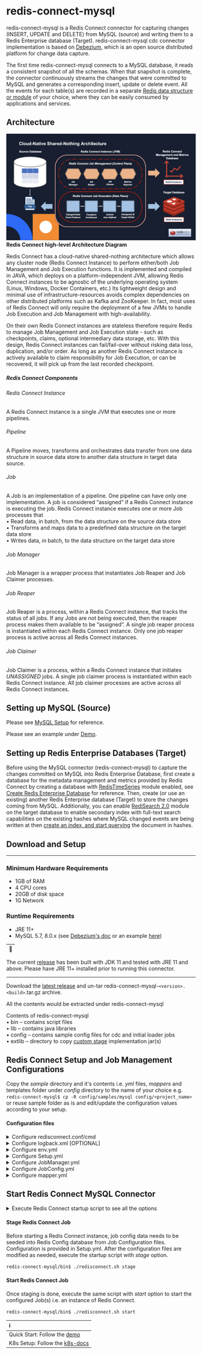 # redis-connect-mysql

redis-connect-mysql is a Redis Connect connector for capturing changes (INSERT, UPDATE and DELETE) from MySQL (source) and writing them to a Redis Enterprise database (Target). redis-connect-mysql cdc connector implementation is based on <a href="https://debezium.io/documentation/reference/stable/connectors/mysql.html" target="_blank">Debezium</a>, which is an open source distributed platform for change data capture.

The first time redis-connect-mysql connects to a MySQL database, it reads a consistent snapshot of all the schemas.
When that snapshot is complete, the connector continuously streams the changes that were committed to MySQL and generates a corresponding insert, update or delete event.
All the events for each table(s) are recorded in a separate [Redis data structure or module](../../docs/writers.md) of your choice, where they can be easily consumed by applications and services.

## Architecture

![Redis Connect high-level Architecture](/docs/images/RedisConnect_Arch.png)
<b>Redis Connect high-level Architecture Diagram</b>

Redis Connect has a cloud-native shared-nothing architecture which allows any cluster node (Redis Connect Instance) to perform either/both Job Management and Job Execution functions. It is implemented and compiled in JAVA, which deploys on a platform-independent JVM, allowing Redis Connect instances to be agnostic of the underlying operating system (Linux, Windows, Docker Containers, etc.) Its lightweight design and minimal use of infrastructure-resources avoids complex dependencies on other distributed platforms such as Kafka and ZooKeeper. In fact, most uses of Redis Connect will only require the deployment of a few JVMs to handle Job Execution and Job Management with high-availability.

<p>
On their own Redis Connect instances are stateless therefore require Redis to manage Job Management and Job Execution state - such as checkpoints, claims, optional intermediary data storage, etc. With this design, Redis Connect instances can fail/fail-over without risking data loss, duplication, and/or order. As long as another Redis Connect instance is actively available to claim responsibility for Job Execution, or can be recovered, it will pick up from the last recorded checkpoint.

<h5>Redis Connect Components</h5>

<h6>Redis Connect Instance</h6>
<p>A Redis Connect instance is a single JVM that executes one or more pipelines.

<h6>Pipeline</h6>
<p>A Pipeline moves, transforms and orchestrates data transfer from one data structure in source data store to another data structure in target data source.

<h6>Job</h6>
<p>A Job is an implementation of a pipeline. One pipeline can have only one implementation. A job is considered “assigned” if a Redis Connect instance is executing the job. Redis Connect instance executes one or more Job processes that
<br>• Read data, in batch, from the data structure on the source data store
<br>• Transforms and maps data to a predefined data structure on the target data store
<br>• Writes data, in batch, to the data structure on the target data store

<h6>Job Manager</h6>
<p>Job Manager is a wrapper process that instantiates Job Reaper and Job Claimer processes.

<h6>Job Reaper</h6>
<p>Job Reaper is a process, within a Redis Connect instance, that tracks the status of all jobs. If any Jobs are not being executed, then the reaper process makes them available to be “assigned”. A single job reaper process is instantiated within each Redis Connect instance. Only one job reaper process is active across all Redis Connect instances.

<h6>Job Claimer</h6>
<p>Job Claimer is a process, within a Redis Connect instance that initiates <i>UNASSIGNED</i> jobs. A single job claimer process is instantiated within each Redis Connect instance. All job claimer processes are active across all Redis Connect instances.

## Setting up MySQL (Source)

Please see <a href="https://debezium.io/documentation/reference/stable/connectors/mysql.html#setting-up-mysql" target="_blank">MySQL Setup</a> for reference.

Please see an example under [Demo](demo/setup_mysql.sh).

## Setting up Redis Enterprise Databases (Target)

Before using the MySQL connector (redis-connect-mysql) to capture the changes committed on MySQL into Redis Enterprise Database, first create a database for the metadata management and metrics provided by Redis Connect by creating a database with [RedisTimeSeries](https://redis.com/modules/redis-timeseries/) module enabled, see [Create Redis Enterprise Database](https://docs.redis.com/latest/rs/administering/creating-databases/#creating-a-new-redis-database) for reference. Then, create (or use an existing) another Redis Enterprise database (Target) to store the changes coming from MySQL. Additionally, you can enable [RediSearch 2.0](https://redis.com/blog/introducing-redisearch-2-0/) module on the target database to enable secondary index with full-text search capabilities on the existing hashes where MySQL changed events are being written at then [create an index, and start querying](https://oss.redis.com/redisearch/Commands/) the document in hashes.

## Download and Setup

---

### Minimum Hardware Requirements

* 1GB of RAM
* 4 CPU cores
* 20GB of disk space
* 1G Network

### Runtime Requirements

* JRE 11+
* MySQL 5.7, 8.0.x (see [Debezium's doc](https://debezium.io/documentation/reference/stable/connectors/mysql.html#setting-up-mysql) or an example [here](https://github.com/redis-field-engineering/redis-connect-dist/blob/main/connectors/mysql/demo/setup_mysql.sh))

| :memo:        |
|---------------|
The current [release](https://github.com/RedisLabs-Field-Engineering/redis-connect-dist/releases) has been built with JDK 11 and tested with JRE 11 and above. Please have JRE 11+ installed prior to running this connector.

---

Download the [latest release](https://github.com/RedisLabs-Field-Engineering/redis-connect-dist/releases) and un-tar redis-connect-mysql-`<version>.<build>`.tar.gz archive.

All the contents would be extracted under redis-connect-mysql

Contents of redis-connect-mysql
<br>• bin – contains script files
<br>• lib – contains java libraries
<br>• config – contains sample config files for cdc and initial loader jobs
<br>• extlib – directory to copy [custom stage](https://github.com/RedisLabs-Field-Engineering/redis-connect-custom-stage-demo) implementation jar(s)

## Redis Connect Setup and Job Management Configurations

Copy the _sample_ directory and it's contents i.e. _yml_ files, _mappers_ and templates folder under _config_ directory to the name of your choice e.g. `redis-connect-mysql$ cp -R config/samples/mysql config/<project_name>` or reuse sample folder as is and edit/update the configuration values according to your setup.

#### Configuration files

<details><summary>Configure redisconnect.conf/cmd</summary>
<p>

| :memo:        |
|---------------|
For [*nixOS](https://en.wikipedia.org/wiki/Unix-like)

### Configuration file for the startup script located under redis-connect-mysql/bin/redisconnect.conf

```bash
set -o allexport

REDISCONNECT_MIN_JAVA_VERSION="8"
REDISCONNECT_HOME="${pwd}.."
REDISCONNECT_CONFIG="$REDISCONNECT_HOME/config/samples" #prepend the correct path to loader or cdc config folder e.g. "$REDISCONNECT_HOME/config/samples/mysql" or "$REDISCONNECT_HOME/config/samples/loader" or path of your choice
REDISCONNECT_LOGBACK_CONFIG="$REDISCONNECT_HOME/config/logback.xml" #Location of the pre-packaged logback config
REDISCONNECT_BANNER_MODE="off"
REDISCONNECT_JAVA_OPTIONS="-XX:+HeapDumpOnOutOfMemoryError -Xms256m -Xmx1g" #edit or pass any JVM options here. Default is ok in most cases.
REDISCONNECT_EXTLIB_DIR="$REDISCONNECT_HOME/extlib" #All external libraries e.g. custom transformation jars, client jar etc can go here.
REDISCONNECT_LIB_DIR="$REDISCONNECT_HOME/lib/*:$REDISCONNECT_EXTLIB_DIR/*"
REDISCONNECT_REST_API_ENABLED="false" #This is to enable embedded REST_API support
REDISCONNECT_REST_API_PORT="8282" #update REST_API port to an available port if 8282 is taken.
REDISCONNECT_SOURCE_USERNAME="" #Source username can be set here or directly in the env.yml or it can also come from environment variable / system properties
REDISCONNECT_SOURCE_PASSWORD="" #Source password can be set here or directly in the env.yml or it can also come from environment variable / system properties
REDISCONNECT_TARGET_USERNAME="" #Target username can be set here or directly in the env.yml or it can also come from environment variable / system properties
REDISCONNECT_TARGET_PASSWORD="" #Target password can be set here or directly in the env.yml or it can also come from environment variable / system properties
REDISCONNECT_SECRET="secret" #This is used for encrypting any passwords using the CLI and can be left blank after the encryption 

set +o allexport
```

| :memo:        |
|---------------|
For [WindowsOS](https://en.wikipedia.org/wiki/Microsoft_Windows)

### Configuration file for the startup script located under redis-connect-mysql/bin/redisconnect.cmd

```bat
set REDISCONNECT_HOME=%cd%\..
set REDISCONNECT_CONFIG=%REDISCONNECT_HOME%\config\samples
set REDISCONNECT_LOGBACK_CONFIG=%REDISCONNECT_HOME%\config\logback.xml
set REDISCONNECT_BANNER_MODE="off"
set REDISCONNECT_JAVA_OPTIONS=-XX:+HeapDumpOnOutOfMemoryError -Xms256m -Xmx1g
set REDISCONNECT_EXTLIB_DIR=%REDISCONNECT_HOME%\extlib
set REDISCONNECT_LIB_DIR=%REDISCONNECT_HOME%\lib\*;%REDISCONNECT_EXTLIB_DIR%\*
set CLASSPATH=.
set CLASSPATH="%CLASSPATH%;%REDISCONNECT_LIB_DIR%"
set REDISCONNECT_REST_API_ENABLED=false
set REDISCONNECT_REST_API_PORT=8282
set REDISCONNECT_SOURCE_USERNAME=""
set REDISCONNECT_SOURCE_PASSWORD=""
set REDISCONNECT_TARGET_USERNAME=""
set REDISCONNECT_TARGET_PASSWORD=""
set REDISCONNECT_SECRET="secret"
```

</p>
</details>

<details><summary>Configure logback.xml [OPTIONAL]</summary>
<p>

#### logging configuration file.

### Sample logback.xml under redis-connect-mysql/config folder

| :memo:        |
|---------------|
No need to edit this file unless you want to change the log levels (for debugging purposes) or the log location.

```xml
<configuration debug="true" scan="true" scanPeriod="15 seconds">

    <property name="LOG_REDIS_CONNECT_PATH" value="logs/redis-connect.log"/>
    <property name="LOG_REDIS_CONNECT_MANAGER_PATH" value="logs/redis-connect-manager.log"/>
    <property name="LOG_REDIS_CONNECT_HEARTBEAT_PATH" value="logs/redis-connect-heartbeat.log"/>

    <appender name="REDIS_CONNECT_HEARTBEAT" class="ch.qos.logback.core.rolling.RollingFileAppender">
        <file>${LOG_REDIS_CONNECT_HEARTBEAT_PATH}</file>
        <rollingPolicy class="ch.qos.logback.core.rolling.SizeAndTimeBasedRollingPolicy">
            <fileNamePattern>logs/archived/redis-connect-heartbeat.%d{yyyy-MM-dd}.%i.log.gz</fileNamePattern>
            <!-- each archived file, size max 10MB -->
            <maxFileSize>10MB</maxFileSize>
            <!-- total size of all archive files, if total size > 20GB, it will delete old archived file -->
            <totalSizeCap>20GB</totalSizeCap>
            <!-- 60 days to keep -->
            <maxHistory>60</maxHistory>
        </rollingPolicy>
        <encoder>
            <pattern>%d %p %c{1.} [%t] %m%n</pattern>
        </encoder>
    </appender>
    <appender name="REDIS_CONNECT_MANAGER" class="ch.qos.logback.core.rolling.RollingFileAppender">
        <file>${LOG_REDIS_CONNECT_MANAGER_PATH}</file>
        <rollingPolicy class="ch.qos.logback.core.rolling.SizeAndTimeBasedRollingPolicy">
            <fileNamePattern>logs/archived/redis-connect-manager.%d{yyyy-MM-dd}.%i.log.gz</fileNamePattern>
            <!-- each archived file, size max 10MB -->
            <maxFileSize>10MB</maxFileSize>
            <!-- total size of all archive files, if total size > 20GB, it will delete old archived file -->
            <totalSizeCap>20GB</totalSizeCap>
            <!-- 60 days to keep -->
            <maxHistory>60</maxHistory>
        </rollingPolicy>
        <encoder>
            <pattern>%d %p %c{1.} [%t] %m%n</pattern>
        </encoder>
    </appender>
    <appender name="REDIS_CONNECT" class="ch.qos.logback.core.rolling.RollingFileAppender">
        <file>${LOG_REDIS_CONNECT_PATH}</file>
        <rollingPolicy class="ch.qos.logback.core.rolling.SizeAndTimeBasedRollingPolicy">
            <fileNamePattern>logs/archived/app.%d{yyyy-MM-dd}.%i.log.gz</fileNamePattern>
            <!-- each archived file, size max 10MB -->
            <maxFileSize>10MB</maxFileSize>
            <!-- total size of all archive files, if total size > 20GB, it will delete old archived file -->
            <totalSizeCap>20GB</totalSizeCap>
            <!-- 60 days to keep -->
            <maxHistory>60</maxHistory>
        </rollingPolicy>
        <encoder>
            <pattern>%d %p %c{1.} [%t] %m%n</pattern>
        </encoder>
    </appender>
    <appender name="CONSOLE" class="ch.qos.logback.core.ConsoleAppender">
        <withJansi>true</withJansi>
        <encoder>
            <pattern>%d{HH:mm:ss.SSS} [%thread] %highlight(%-5level) %cyan(%logger{36}) - %msg%n</pattern>
        </encoder>
    </appender>

    <logger name="redis-connect-heartbeat" level="INFO" additivity="false">
        <appender-ref ref="REDIS_CONNECT_HEARTBEAT"/>
        <appender-ref ref="CONSOLE" />
    </logger>
    <logger name="redis-connect-manager" level="INFO" additivity="false">
        <appender-ref ref="REDIS_CONNECT_MANAGER"/>
        <appender-ref ref="CONSOLE" />
    </logger>
    <logger name="redis-connect" level="INFO" additivity="false">
        <appender-ref ref="REDIS_CONNECT"/>
        <appender-ref ref="CONSOLE" />
    </logger>
    <logger name="io.netty" level="OFF" additivity="false">
        <appender-ref ref="REDIS_CONNECT"/>
        <appender-ref ref="CONSOLE" />
    </logger>
    <logger name="io.lettuce" level="OFF" additivity="false">
        <appender-ref ref="REDIS_CONNECT"/>
        <appender-ref ref="CONSOLE" />
    </logger>
    <logger name="com.zaxxer" level="OFF" additivity="false">
        <appender-ref ref="REDIS_CONNECT"/>
        <appender-ref ref="CONSOLE"/>
    </logger>
    <logger name="io.debezium" level="INFO" additivity="false">
        <appender-ref ref="REDIS_CONNECT"/>
        <appender-ref ref="CONSOLE"/>
    </logger>
    <logger name="org.apache.kafka" level="OFF" additivity="false">
        <appender-ref ref="REDIS_CONNECT"/>
        <appender-ref ref="CONSOLE"/>
    </logger>
    <logger name="org.springframework" level="OFF" additivity="false">
        <appender-ref ref="REDIS_CONNECT"/>
        <appender-ref ref="CONSOLE"/>
    </logger>

    <root>
        <appender-ref ref="REDIS_CONNECT"/>
        <appender-ref ref="REDIS_CONNECT_MANAGER"/>
        <appender-ref ref="REDIS_CONNECT_HEARTBEAT"/>
    </root>

</configuration>
```

</p>
</details>

<details><summary>Configure env.yml</summary>
<p>

#### Environment configuration file with source and target connection information.

Redis URI syntax is described [here](https://github.com/lettuce-io/lettuce-core/wiki/Redis-URI-and-connection-details#uri-syntax).

### Sample env.yml under redis-connect-mysql/config/samples/[mysql|loader] folder. Any of these fields (values) can be replaced by environment variables.

```yml
connections:
  - id: jobConfigConnection
    type: Redis
    url: redis://${REDISCONNECT_TARGET_USERNAME}:${REDISCONNECT_TARGET_PASSWORD}@127.0.0.1:14001 #if no value is passed to the username and/or password then "" is assumed. You can also parameterize the whole url e.g. ${REDISCONNECT_JOBCONFIG_REDIS_URL} and set the value in the redisconnect.conf file or through environment variable / system property
  - id: targetConnection
    type: Redis
    url: redis://${REDISCONNECT_TARGET_USERNAME}:${REDISCONNECT_TARGET_PASSWORD}@127.0.0.1:14000 #if no value is passed to the username and/or password then "" is assumed. You can also parameterize the whole url e.g. ${REDISCONNECT_TARGET_REDIS_URL} and set the value in the redisconnect.conf file or through environment variable / system property
  - id: metricsConnection
    type: Redis
    url: redis://${REDISCONNECT_TARGET_USERNAME}:${REDISCONNECT_TARGET_PASSWORD}@127.0.0.1:14001 #if no value is passed to the username and/or password then "" is assumed. You can also parameterize the whole url e.g. ${REDISCONNECT_METRICS_REDIS_URL} and set the value in the redisconnect.conf file or through environment variable / system property
  - id: RDBConnection
    type: RDB
    name: RedisConnect #database pool name
    database: RedisConnect #database
    url: "jdbc:mysql://127.0.0.1:3306/RedisConnect?useInformationSchema=true" #You can also parameterize the whole url e.g. ${REDISCONNECT_SOURCE_URL} and set the value in the redisconnect.conf file or through environment variable / system property
    host: 127.0.0.1 #You can also parameterize the host e.g. ${REDISCONNECT_SOURCE_HOST} and set the value in the redisconnect.conf file or through environment variable / system property
    port: 3306 #You can also parameterize the port e.g. ${REDISCONNECT_SOURCE_PORT} and set the value in the redisconnect.conf file or through environment variable / system property
    username: ${REDISCONNECT_SOURCE_USERNAME}
    password: ${REDISCONNECT_SOURCE_PASSWORD}
```

</p>
</details>

<details><summary>Configure Setup.yml</summary>
<p>

#### Environment level configurations.

### Sample Setup.yml under redis-connect-mysql/config/samples/mysql folder

```yml
connectionId: jobConfigConnection
job:
  metrics:
    connectionId: metricsConnection
    retentionInHours: 12
    keys:
      - key: "RedisConnect:emp:C:Throughput"
        retentionInHours: 4
        labels:
          schema: RedisConnect
          table: emp
          op: C
      - key: "RedisConnect:emp:U:Throughput"
        retentionInHours: 4
        labels:
          schema: RedisConnect
          table: emp
          op: U
      - key: "RedisConnect:emp:D:Throughput"
        retentionInHours: 4
        labels:
          schema: RedisConnect
          table: emp
          op: D
      - key: "RedisConnect:emp:Latency"
        retentionInHours: 4
        labels:
          schema: RedisConnect
          table: emp
  jobConfig:
    - name: RedisConnect-mysql
      config: JobConfig.yml
      variables:
        database: RedisConnect
        sourceValueTranslator: SOURCE_RECORD_TO_OP_TRANSLATOR
```

</p>
</details>

<details><summary>Configure JobManager.yml</summary>
<p>

#### Configuration for Job Reaper and Job Claimer processes.

### Sample JobManager.yml under redis-connect-mysql/config/samples/mysql folder

```yml
connectionId: jobConfigConnection
metricsReporter:
  - REDIS_TS_METRICS_REPORTER
```

</p>
</details>

<details><summary>Configure JobConfig.yml</summary>
<p>

#### Job level details. Please see [writers](../../docs/writers.md) for other write stage usages.

### Sample JobConfig.yml under redis-connect-mysql/config/samples/mysql folder

You can have one or more JobConfig.yml (or with any name e.g. JobConfig-<table_name>.yml) and specify them in the Setup.yml under jobConfig: tag. If specifying more than one table (as below) then make sure maxNumberOfJobs: tag under JobManager.yml is set accordingly e.g. if maxNumberOfJobs: tag is set to 2 then Redis Connect will start 2 cdc jobs under the same JVM instance. If the workload is more and you want to spread out (scale) the cdc jobs then create multiple JobConfig's and specify them in the Setup.yml under jobConfig: tag.

```yml
jobId: ${jobId}
producerConfig:
  producerId: RDB_EVENT_PRODUCER
  connectionId: RDBConnection
  tables:
    - RedisConnect.emp #schema.table
  metricsEnabled: false
pipelineConfig:
  eventTranslator: "${sourceValueTranslator}"
  checkpointConfig:
    providerId: RDB_SQL_CHECKPOINT_READER
    connectionId: targetConnection
    checkpoint: "${jobId}-${database}"
    rdbType: "mysql"
  stages:
    HashWriteStage:
      handlerId: REDIS_HASH_WRITER
      connectionId: targetConnection
      metricsEnabled: false
      prependTableNameToKeys: true
      deleteOnKeyUpdate: true
      async: true
    CheckpointStage:
      handlerId: REDIS_HASH_CHECKPOINT_WRITER
      connectionId: targetConnection
      metricEnabled: false
      async: true
      checkpoint: "${jobId}-${database}"
```

</p>
</details>

<details><summary>Configure mapper.yml</summary>
<p>

#### mapper configuration file.

### Sample mapper.yml under redis-connect-mysql/config/samples/mysql/mappers folder

```yml
schema: RedisConnect
tables:
  - table: emp
    mapper:
      id: Test
      processorID: Test
      publishBefore: false
      passThrough: false
      ignoreReads: false # false reloads the data from last checkpoint
      columns:
        - src: empno
          target: EmployeeNumber
          type: INT
          publishBefore: false
        - src: fname
          target: FirstName
        - src: lname
          target: LastName
        - src: job
          target: Job
        - src: mgr
          target: Manager
          type: INT
        - src: hiredate
          target: HireDate
          type: DATE_TIME
        - src: sal
          target: Salary
          type: DOUBLE
        - src: comm
          target: Commission
          type: DOUBLE
        - src: dept
          target: Department
          type: INT
```

If you don't need any transformation of source columns then you can simply use passThrough option and you don't need to explicitly map each source columns to Redis target data structure.

```yml
schema: RedisConnect # Schema name e.g. dbo. One mapper file per schema and you can have multiple tables in the same mapper file as long as schema is same, otherwise create multiple mapper files e.g. mapper1.xml, mapper2.xml or <table_name>.xml etc. under mappers' folder of your config dir.
tables:
  - table: emp # emp table under dbo schema
    mapper:
      id: Test
      processorID: Test
      publishBefore: false # publishBefore - Global setting, that specifies if before values have to be published for all columns. This setting could be overridden at each column level
      passThrough: true # set it to true if you don't need to map individual columns. You always need to have the key column mappings.
      columns:
        - src: empno # key column on the source emp table
          target: empno
          type: INT
          publishBefore: false
```

</p>
</details>

## Start Redis Connect MySQL Connector
<details><summary>Execute Redis Connect startup script to see all the options</summary>
<p>

```bash
redis-connect-mysql/bin$ ./redisconnect.sh    
-------------------------------
Redis Connect startup script.
*******************************
Please ensure that the value of REDISCONNECT_CONFIG points to the correct config directory in /home/viragtripathi/redis-connect-mysql/bin/redisconnect.conf before executing any of the options below
*******************************
Usage: [-h|cli|stage|start]
options:
-h: Print this help message and exit.
cli: starts redis-connect-cli.
stage: clean and stage redis database with cdc or initial loader job configurations.
start: start Redis Connect instance with provided cdc or initial loader job configurations.
-------------------------------
```

</p>
</details>

<h4>Stage Redis Connect Job</h4>
Before starting a Redis Connect instance, job config data needs to be seeded into Redis Config database from Job Configuration files. Configuration is provided in Setup.yml. After the configuration files are modified as needed, execute the startup script with <i>stage</i> option.

```bash
redis-connect-mysql/bin$ ./redisconnect.sh stage
```

<h4>Start Redis Connect Job</h4>
Once staging is done, execute the same script with <i>start</i> option to start the configured Job(s) i.e. an instance of Redis Connect.

```bash
redis-connect-mysql/bin$ ./redisconnect.sh start
```

| ℹ️                                         |
|:-------------------------------------------|
| Quick Start: Follow the [demo](demo)       |
| K8s Setup: Follow the [k8s-docs](k8s-docs) |
